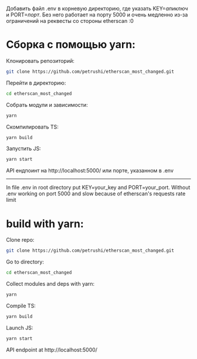 Добавить файл .env в корневую директорию, где указать KEY=*апиключ* и PORT=*порт*. Без него работает на порту 5000 и очень медленно из-за ограничений на реквесты со стороны etherscan :0
# Сборка с помощью yarn:
Клонировать репозиторий:
```sh
git clone https://github.com/petrushi/etherscan_most_changed.git
```
Перейти в директорию:
```sh
cd etherscan_most_changed
```
Собрать модули и зависимости:
```sh
yarn
```
Скомпилировать TS:
```sh
yarn build
```
Запустить JS:
```sh
yarn start
```
API ендпоинт на http://localhost:5000/ или порте, указанном в .env

****

In file .env in root directory put KEY=your_key and PORT=your_port.
Without .env working on port 5000 and slow because of etherscan's requests rate limit

# build with yarn:
Clone repo:
```sh
git clone https://github.com/petrushi/etherscan_most_changed.git
```
Go to directory:
```sh
cd etherscan_most_changed
```
Collect modules and deps with yarn:
```sh
yarn
```
Compile TS:
```sh
yarn build
```
Launch JS:
```sh
yarn start
```
API endpoint at http://localhost:5000/
